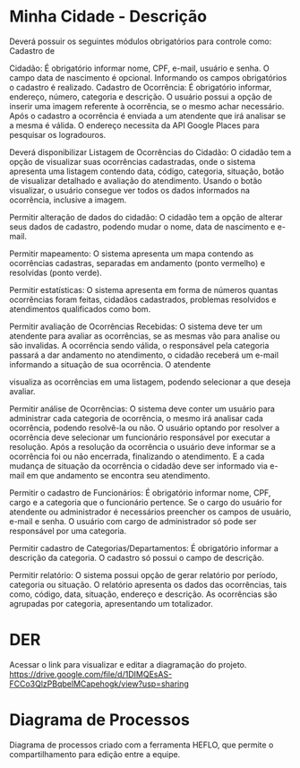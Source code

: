 # Minha Cidade - Descrição
Deverá possuir os seguintes módulos obrigatórios para controle como: Cadastro de

Cidadão: É obrigatório informar nome, CPF, e-mail, usuário e senha. O campo data de nascimento é opcional. Informando os campos obrigatórios o cadastro é realizado. Cadastro de Ocorrência: É obrigatório informar, endereço, número, categoria e descrição. O usuário possui a opção de inserir uma imagem referente à ocorrência, se o mesmo achar necessário. Após o cadastro a ocorrência é enviada a um atendente que irá analisar se a mesma é válida. O endereço necessita da API Google Places para pesquisar os logradouros.

Deverá disponibilizar Listagem de Ocorrências do Cidadão: O cidadão tem a opção de visualizar suas ocorrências cadastradas, onde o sistema apresenta uma listagem contendo data, código, categoria, situação, botão de visualizar detalhado e avaliação do atendimento. Usando o botão visualizar, o usuário consegue ver todos os dados informados na
ocorrência, inclusive a imagem.

Permitir alteração de dados do cidadão: O cidadão tem a opção de alterar seus dados de cadastro, podendo mudar o nome, data de nascimento e e-mail.

Permitir mapeamento: O sistema apresenta um mapa contendo as ocorrências cadastras, separadas em andamento (ponto vermelho) e resolvidas (ponto verde).

Permitir estatísticas: O sistema apresenta em forma de números quantas ocorrências foram feitas, cidadãos cadastrados, problemas resolvidos e atendimentos qualificados como bom.

Permitir avaliação de Ocorrências Recebidas: O sistema deve ter um atendente para avaliar as ocorrências, se as mesmas vão para analise ou são invalidas. A ocorrência sendo válida, o responsável pela categoria passará a dar andamento no atendimento, o cidadão receberá um e-mail informando a situação de sua ocorrência. O atendente

visualiza as ocorrências em uma listagem, podendo selecionar a que deseja avaliar.

Permitir análise de Ocorrências: O sistema deve conter um usuário para administrar cada categoria de ocorrência, o mesmo irá analisar cada ocorrência, podendo resolvê-la ou não. O usuário optando por resolver a ocorrência deve selecionar um funcionário responsável por executar a resolução. Após a resolução da ocorrência o usuário deve informar se a ocorrência foi ou não encerrada, finalizando o atendimento. E a cada mudança de situação da ocorrência o cidadão deve ser informado via e-mail em que andamento se encontra seu atendimento.

Permitir o cadastro de Funcionários: É obrigatório informar nome, CPF, cargo e a categoria que o funcionário pertence. Se o cargo do usuário for atendente ou administrador é necessários preencher os campos de usuário, e-mail e senha. O usuário com cargo de administrador só pode ser responsável por uma categoria.

Permitir cadastro de Categorias/Departamentos: É obrigatório informar a descrição da categoria. O cadastro só possui o campo de descrição.

Permitir relatório: O sistema possui opção de gerar relatório por período, categoria ou situação. O relatório apresenta os dados das ocorrências, tais como, código, data, situação, endereço e descrição. As ocorrências são agrupadas por categoria, apresentando um totalizador.

# DER 
Acessar o link para visualizar e editar a diagramação do projeto.
https://drive.google.com/file/d/1DIMQEsAS-FCCo3QlzPBqbelMCapehogk/view?usp=sharing

# Diagrama de Processos
Diagrama de processos criado com a ferramenta HEFLO, que permite o compartilhamento para edição entre a equipe.


